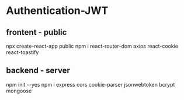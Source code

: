 # Authentication-JWT

## frontent - public 
npx create-react-app public 
npm i react-router-dom axios react-cookie react-toastify
## backend - server 
npm init --yes
npm i express cors cookie-parser jsonwebtoken bcrypt mongoose